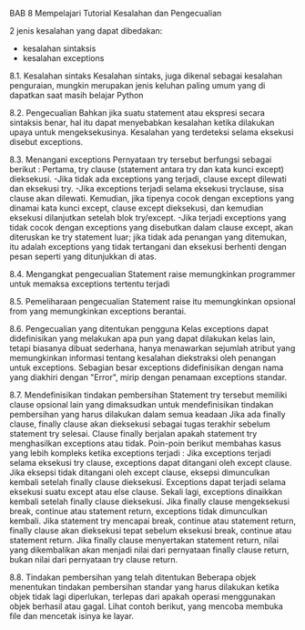BAB 8 Mempelajari Tutorial
Kesalahan dan Pengecualian

2 jenis kesalahan yang dapat dibedakan: 
- kesalahan sintaksis 
- kesalahan exceptions

8.1. Kesalahan sintaks
Kesalahan sintaks, juga dikenal sebagai kesalahan penguraian, 
mungkin merupakan jenis keluhan paling umum yang di dapatkan saat masih belajar Python 

8.2. Pengecualian
Bahkan jika suatu statement atau ekspresi secara sintaksis benar, hal itu dapat menyebabkan 
kesalahan ketika dilakukan upaya untuk mengeksekusinya. Kesalahan yang terdeteksi selama eksekusi disebut exceptions. 

8.3. Menangani exceptions
Pernyataan try tersebut berfungsi sebagai berikut :
Pertama, try clause (statement antara try dan kata kunci except) dieksekusi.
-Jika tidak ada exceptions yang terjadi, clause except dilewati dan eksekusi try.
-Jika exceptions terjadi selama eksekusi tryclause, sisa clause akan dilewati. Kemudian, jika tipenya cocok dengan exceptions yang dinamai kata kunci except, clause except dieksekusi, dan kemudian eksekusi dilanjutkan setelah blok try/except.
-Jika terjadi exceptions yang tidak cocok dengan exceptions yang disebutkan dalam clause except, akan diteruskan ke try statement luar; jika tidak ada penangan yang ditemukan, itu adalah exceptions yang tidak tertangani dan eksekusi berhenti 
dengan pesan seperti yang ditunjukkan di atas.

8.4. Mengangkat pengecualian
Statement raise memungkinkan programmer untuk memaksa exceptions tertentu terjadi

8.5. Pemeliharaan pengecualian
Statement raise itu memungkinkan opsional from yang memungkinkan exceptions berantai.

8.6. Pengecualian yang ditentukan pengguna
Kelas exceptions dapat didefinisikan yang melakukan apa pun yang dapat dilakukan kelas lain, tetapi biasanya dibuat sederhana, 
hanya menawarkan sejumlah atribut yang memungkinkan informasi tentang kesalahan diekstraksi oleh penangan untuk exceptions.
Sebagian besar exceptions didefinisikan dengan nama yang diakhiri dengan "Error", mirip dengan penamaan exceptions standar.

8.7. Mendefinisikan tindakan pembersihan
Statement try tersebut memiliki clause opsional lain yang dimaksudkan untuk mendefinisikan tindakan pembersihan yang harus dilakukan dalam semua keadaan
Jika ada finally clause, finally clause akan dieksekusi sebagai tugas terakhir sebelum statement try selesai. Clause finally berjalan apakah statement try menghasilkan exceptions atau tidak. Poin-poin berikut membahas kasus yang lebih kompleks ketika exceptions terjadi :
Jika exceptions terjadi selama eksekusi try clause, exceptions dapat ditangani oleh except clause. Jika eksepsi tidak ditangani oleh except clause, eksepsi dimunculkan kembali setelah finally clause dieksekusi.
Exceptions dapat terjadi selama eksekusi suatu except atau else clause. Sekali lagi, exceptions dinaikkan kembali setelah finally clause dieksekusi.
Jika finally clause mengeksekusi break, continue atau statement return, exceptions tidak dimunculkan kembali.
Jika statement try mencapai break, continue atau statement return, finally clause akan dieksekusi tepat sebelum eksekusi break, continue atau statement return.
Jika finally clause menyertakan statement return, nilai yang dikembalikan akan menjadi nilai dari pernyataan finally clause return, bukan nilai dari pernyataan try clause return.

8.8. Tindakan pembersihan yang telah ditentukan
Beberapa objek menentukan tindakan pembersihan standar yang harus dilakukan ketika objek tidak lagi diperlukan, terlepas dari apakah operasi menggunakan objek berhasil atau gagal. Lihat contoh berikut, yang mencoba membuka file dan mencetak isinya ke layar.